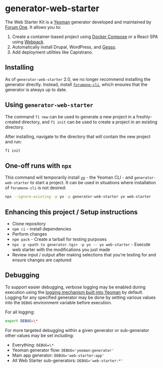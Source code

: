 # generator-web-starter

The Web Starter Kit is a [Yeoman](http://yeoman.io/) generator developed and maintained by [Forum One](http://forumone.com/). It allows you to:

1. Create a container-based project using [Docker Compose](https://docs.docker.com/compose/overview/) or a React SPA using [Webpack](https://webpack.js.org/).
2. Automatically install Drupal, WordPress, and [Gesso](https://github.com/forumone/gesso/).
3. Add deployment utilities like Capistrano.

## Installing

As of `generator-web-starter` 2.0, we no longer recommend installing the generator directly. Instead, install [`forumone-cli`](https://www.npmjs.com/package/forumone-cli), which ensures that the generator is always up to date.

## Using `generator-web-starter`
The command `f1 new` can be used to generate a new project in a freshly-created directory, and `f1 init` can be used to create a project in an existing directory.

After installing, navigate to the directory that will contain the new project and run:

```sh
f1 init
```

## One-off runs with `npx`

This command will temporarily install [`yo`](https://www.npmjs.com/package/yo) - the Yeoman CLI - and `generator-web-starter` to start a project. It can be used in situations where installation of `forumone-cli` is not desired:

```sh
npx --ignore-existing -p yo -p generator-web-starter yo web-starter
```

## Enhancing this project / Setup instructions

- Clone repository
- `npm ci` - install dependencies
- Perform changes
- `npm pack` - Create a tarball for testing purposes
- `npx -p <path to generator.tgz> -p yo -- yo web-starter`  - Execute web starter with the modifications you just made
- Review input / output after making selections that you're testing for and ensure changes are captured

## Debugging

To support easier debugging, verbose logging may be enabled during execution using the [logging mechanism built into
Yeoman](https://yeoman.io/authoring/debugging.html) by default. Logging for any specified generator may be done by
setting various values into the `DEBUG` environment variable before execution.

For all logging:
```bash
export DEBUG=\*
```

For more targeted debugging within a given generator or sub-generator other values may be set including:

* Everything: `DEBUG=\*`
* Yeoman generator flow: `DEBUG='yeoman:generator'`
* Main app generator: `DEBUG='web-starter:app'`
* All Web Starter sub-generators: `DEBUG='web-starter:*'`
